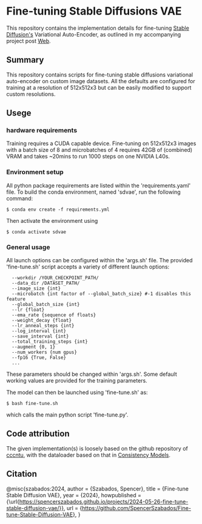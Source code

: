 
# Fine-tuning Stable Diffusions VAE
This repository contains the implementation details for fine-tuning [Stable Diffusion's](https://github.com/CompVis/stable-diffusion) Variational Auto-Encoder, as outlined in my accompanying project post [Web](https://spencerszabados.github.io/projects/2024-05-26-fine-tune-stable-diffusion-vae/).

## Summary
This repository contains scripts for fine-tuning stable diffusions variational auto-encoder on custom image datasets. All the defaults are configured for training at a resolution of 512x512x3 but can be easily modified to support custom resolutions.

## Usege
### hardware requirements 
Training requires a CUDA capable device. Fine-tuning on 512x512x3 images with a batch size of 8 and microbatches of 4 requires 42GB of (combined) VRAM and takes ~20mins to run 1000 steps on one NVIDIA L40s. 

### Environment setup 
All python package requirements are listed within the 'requirements.yaml' file. To build the conda environment, named 'sdvae', run the following command:

```
$ conda env create -f requirements.yml
```
Then activate the environment using 
```
$ conda activate sdvae
```

### General usage
All launch options can be configured within the 'args.sh' file. The provided 'fine-tune.sh' script accepts a variety of different launch options: 
```
  --workdir /YOUR_CHECKPOINT_PATH/
  --data_dir /DATASET_PATH/
  --image_size {int}
  --microbatch {int factor of --global_batch_size} #-1 disables this feature
  --global_batch_size {int}
  --lr {float}
  --ema_rate {sequence of floats}
  --weight_decay {float}
  --lr_anneal_steps {int}
  --log_interval {int}
  --save_interval {int}
  --total_training_steps {int}
  --augment {0, 1}
  --num_workers {num gpus}
  --fp16 {True, False}
  ...
```
These parameters should be changed within 'args.sh'. Some default working values are provided for the training parameters.

The model can then be launched using 'fine-tune.sh' as:
```
$ bash fine-tune.sh
```
which calls the main python script 'fine-tune.py'.


## Code attribution
The given implementation(s) is loosely based on the github repository of [cccntu](https://github.com/cccntu/fine-tune-models), with the dataloader based on that in [Consistency Models](https://github.com/openai/consistency_models).


## Citation
@misc{szabados:2024,
    author = {Szabados, Spencer},
    title = {Fine-tune Stable Diffusion VAE},
    year = {2024},
    howpublished = {\url{https://spencerszabados.github.io/projects/2024-05-26-fine-tune-stable-diffusion-vae/}},
    url = {https://github.com/SpencerSzabados/Fine-tune-Stable-Diffusion-VAE},
}

